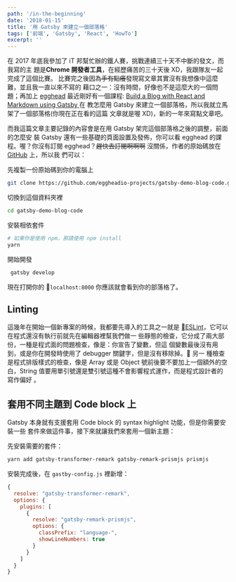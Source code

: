 ```yaml
---
path: '/in-the-beginning'
date: '2018-01-15'
title: '用 Gatsby 來建立一個部落格'
tags: ['前端', 'Gatsby', 'React', 'HowTo']
excerpt: ''
---
```


在 2017 年底我參加了 iT 邦幫忙辦的鐵人賽，挑戰連續三十天不中斷的發文，而我寫的主
題是**Chrome 開發者工具**，在經歷痛苦的三十天後 XD，我跟隊友一起完成了這個比賽。
比賽完之後因為~~手有點癢~~發現寫文章其實沒有我想像中這麼難，並且我一直以來不寫的
藉口之一：沒有時間，好像也不是這麼大的一個問題；再加上
[egghead](http://egghead.io/) 最近剛好有一個課程:
[Build a Blog with React and Markdown using Gatsby ](https://egghead.io/courses/build-a-blog-with-react-and-markdown-using-gatsby)在
教怎麼用 Gatsby 來建立一個部落格，所以我就立馬架了一個部落格(你現在正在看的這篇
文章就是喔 XD)，新的一年來寫點文章吧。

而我這篇文章主要記錄的內容會是在用 Gatsby 架完這個部落格之後的調整，前面的怎麼安
裝 Gatsby 還有一些基礎的頁面設置及發佈，你可以看 egghead 的課程。喔？你沒有訂閱
egghead？~~趕快去訂閱啊啊啊~~ 沒關係，作者的原始碼放在
[GitHub](https://github.com/eggheadio-projects/gatsby-demo-blog-code) 上，所以我
們可以：

先複製一份原始碼到你的電腦上

```sh
git clone https://github.com/eggheadio-projects/gatsby-demo-blog-code.git
```

切換到這個資料夾裡

```sh
cd gatsby-demo-blog-code
```

安裝相依套件

```sh
# 如果你是使用 npm，那請使用 npm install
yarn
```

開始開發

```sh
 gatsby develop
```

現在打開你的 `localhost:8000` 你應該就會看到你的部落格了。

## Linting

這幾年在開始一個新專案的時候，我都要先導入的工具之一就是
[ESLint](https://eslint.org/)，它可以在程式還沒有執行前就先在編輯器裡幫我們做一
些靜態的檢查，它分成了兩大部份，一種是程式面的問題檢查，像是：你宣告了變數，但這
個變數最後沒有用到，或是你在開發時使用了 debugger 關鍵字，但是沒有移除掉。 另一
種檢查是程式排版樣式的檢查，像是 Array 或是 Object 號前後要不要加上一個額外的空
白，String 值要用單引號還是雙引號這種不會影響程式運作，而是程式設計者的寫作偏好
。

## 套用不同主題到 Code block 上

Gatsby 本身就有支援套用 Code block 的 syntax highlight 功能，但是你需要安裝一些
套件來做這件事，接下來就讓我們來套用一個新主題：

先安裝需要的套件：

```sh
yarn add gatsby-transformer-remark gatsby-remark-prismjs prismjs
```

安裝完成後，在 `gastby-config.js` 裡新增：

```js
{
  resolve: "gatsby-transformer-remark",
  options: {
    plugins: [
      {
        resolve: "gatsby-remark-prismjs",
        options: {
          classPrefix: "language-",
          showLineNumbers: true
        }
      }
    ]
  }
}
```
